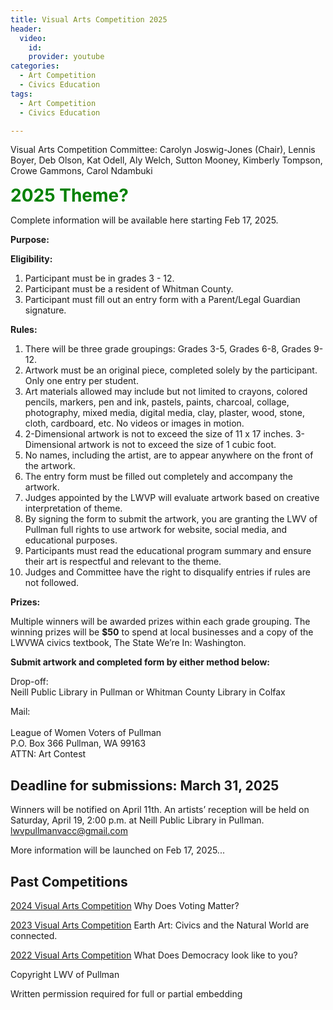 ```yaml
---
title: Visual Arts Competition 2025
header:
  video:
    id:
    provider: youtube
categories:
  - Art Competition
  - Civics Education
tags:
  - Art Competition
  - Civics Education

---
```


Visual Arts Competition Committee:  Carolyn Joswig-Jones (Chair), Lennis Boyer, Deb Olson, Kat Odell, Aly Welch, Sutton Mooney, Kimberly Tompson, Crowe Gammons, Carol Ndambuki

<span style="color:green; font-size:2em;"> **2025 Theme?** </span>

Complete information will be available here starting Feb 17, 2025. 


**Purpose:**




**Eligibility:**
1.	Participant must be in grades 3 - 12.
2.	Participant must be a resident of Whitman County.
3.	Participant must fill out an entry form with a Parent/Legal Guardian signature.

**Rules:**
1.	There will be three grade groupings:  Grades 3-5, Grades 6-8, Grades 9-12.
2.	Artwork must be an original piece, completed solely by the participant. Only one entry per student. 
3.	Art materials allowed may include but not limited to crayons, colored pencils, markers, pen and ink, pastels, paints, charcoal, collage, photography, mixed media, digital media, clay, plaster, wood, stone, cloth, cardboard, etc.  No videos or images in motion.
4.	2-Dimensional artwork is not to exceed the size of 11 x 17 inches.  3-Dimensional artwork is not to exceed the size of 1 cubic foot.
5.	No names, including the artist, are to appear anywhere on the front of the artwork.    
6.	The entry form must be filled out completely and accompany the artwork.
7.	Judges appointed by the LWVP will evaluate artwork based on creative interpretation of theme.  
8.	By signing the form to submit the artwork, you are granting the LWV of Pullman full rights to use artwork for website, social media, and educational purposes.
9.	Participants must read the educational program summary and ensure their art is respectful and relevant to the theme.  
10.	Judges and Committee have the right to disqualify entries if rules are not followed.


**Prizes:**

Multiple winners will be awarded prizes within each grade grouping.  The winning prizes will be **$50** to spend at local businesses and a copy of the LWVWA civics textbook, The State We’re In: Washington.  

<!---*Art Competition Flyers and Entry Form:**

* [Click here to print the Entry Form](https://lwvpullman.org/assets/PDFs/2024-02-19-Entry_Form_Final.pdf)
* [Click here for the On-Line Entry Form](https://docs.google.com/forms/d/e/1FAIpQLScDCffZ5DYZTP7pqc-Xk7Ln3jWQpMiQPSEYFYH2hZ-JGxqdXw/viewform)
* [Click here for the Art Competition Flyer](https://lwvpullman.org/assets/PDFs/2024-Art_Comp_Flyer.pdf)
* [Click here for promotional poster](https://lwvpullman.org/assets/PDFs/2024-02-19-Poster_pull_tabs_QR.pdf)
* [Click here for promotional quarter sheet flyers](https://lwvpullman.org/assets/PDFs/2024-02-19-quarter_page_flyers.pdf)-->
**Submit artwork and completed form by either method below:** 

Drop-off:
<br/>
Neill Public Library in Pullman or Whitman County Library in Colfax

Mail: 	
<br/>
League of Women Voters of Pullman 
<br/>
P.O. Box 366 Pullman, WA 99163
<br/>
ATTN: Art Contest 
<br/>

## Deadline for submissions: March 31, 2025

Winners will be notified on April 11th. An artists’ reception will be held on Saturday, April 19, 2:00 p.m. at Neill Public Library in Pullman.
[lwvpullmanvacc@gmail.com](mailto:lwvpullmanvacc@gmail.com)

More information will be launched on Feb 17, 2025...

<!---## Theme Related Civics Education Presentation

We have a small group of League volunteers who are prepared to give in-person presentations relating to our theme.  This program is up to one hour long and is for students in classrooms and organizations in Whitman County.  Below is a link to a PowerPoint and supplemental material for the program.  Please contact [Deb Olson at olsonbones@aol.com](mailto:olsonbones@aol.com)to schedule a presentation. 

[Click here for the PowerPoint Presentation]()

[Click here for a PDF of the PowerPoint Presentation]()

[Click here for the Supplemental Material]()


## Judges

The judges are appointed by the LWV of Pullman (Whitman County).  The judges evaluate the submitted artwork using a Rubric scoring system with the following criteria.

Relevance to the theme:  Development of theme through creativity. How well does artwork depict theme.

Visual effectiveness:  Overall appearance. Evidence of planning and preparation. 

Originality:  Uniqueness of ideas.

Message:  Clearly describes the artist’s intent.

[Click here for the Panel of Judges for 2025]()-->

## Past Competitions

[2024 Visual Arts Competition](https://lwvpullman.org/docs/art%20competition/civics%20education/Visual_Arts_Competition/) Why Does Voting Matter? 

[2023 Visual Arts Competition](https://lwvpullman.org/docs/art%20competition/civics%20education/Art_Competition/) Earth Art: Civics and the Natural World are connected. 

[2022 Visual Arts Competition](https://lwvpullman.org/docs/art%20contest/civics%20education/Art_Contest/) What Does Democracy look like to you? 


Copyright LWV of Pullman

Written permission required for full or partial embedding

<!---the title to whatever you want the post to be titled
change the ID out to the end of the youtube link https://youtu.be/r61ARK4Qv9c -->
